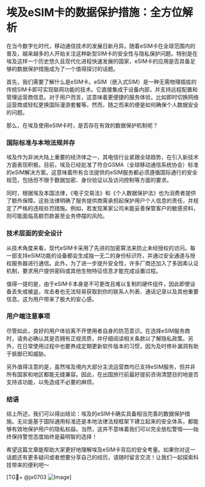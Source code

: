 # 埃及eSIM卡的数据保护措施：全方位解析

在当今数字化时代，移动通信技术的发展日新月异。随着eSIM卡在全球范围内的普及，越来越多的人开始关注这种新型SIM卡的安全性与隐私保护问题。特别是在埃及这样一个历史悠久且现代化进程快速发展的国家，eSIM卡的应用是否具备足够的数据保护措施成为了一个值得探讨的话题。

首先，我们需要了解什么是eSIM卡。eSIM（嵌入式SIM）是一种无需物理插拔的传统SIM卡即可实现联网功能的技术。它直接集成于设备内部，并支持远程配置和管理运营商信息。对于用户而言，这意味着更便捷的服务体验，比如即时切换网络运营商或轻松更换国际漫游套餐等。然而，随之而来的便是如何确保个人数据安全的问题。

那么，在埃及使用eSIM卡时，是否存在有效的数据保护机制呢？

### 国际标准与本地法规并存

埃及作为非洲大陆上重要的经济体之一，其电信行业紧跟全球趋势，在引入新技术方面表现积极。目前，埃及已经批准了符合GSMA（全球移动通信系统协会）标准的eSIM解决方案。这意味着所有合法提供的eSIM服务都必须遵循国际通行的安全规范，包括但不限于数据加密、身份验证以及访问控制等方面的要求。

同时，根据埃及本国法律，《电子交易法》和《个人数据保护法》也为消费者提供了额外保障。这些法律明确了服务提供商需承担起保护用户个人信息的责任，并规定了严格的违规处罚措施。例如，若发现某家公司未能妥善保管客户的敏感资料，则可能面临高额罚款甚至业务停摆的风险。

### 技术层面的安全设计

从技术角度来看，现代eSIM卡采用了先进的加密算法来防止未经授权的访问。每一部支持eSIM功能的设备都会生成独一无二的身份标识符，并通过安全通道与授权服务器进行通信。此外，为了进一步提升安全性，许多厂商还加入了多因素认证机制，要求用户提供密码或其他生物特征信息才能完成设置过程。

值得一提的是，由于eSIM卡本身是不可更改且难以复制的硬件组件，因此即使设备丢失或被盗，攻击者也无法轻易获取到你的联系人列表、通话记录以及其他重要信息。这为用户带来了极大的安心感。

### 用户端注意事项

尽管如此，良好的用户体验离不开使用者自身的防范意识。在选择eSIM服务商时，请务必确认其是否拥有正规资质，并仔细阅读相关条款以了解隐私政策。另外，在日常使用过程中也要养成定期更新软件版本的习惯，因为及时修补漏洞有助于抵御已知威胁。

另外值得注意的是，虽然埃及境内大部分主流运营商均已支持eSIM服务，但并非所有国家和地区都能无缝兼容。因此，在出国旅行前最好提前咨询清楚目的地是否支持该功能，以免造成不必要的麻烦。

### 结语

综上所述，我们可以得出结论：埃及的eSIM卡确实具备相当完善的数据保护措施。无论是基于国际通用标准还是本地法律法规框架下建立起来的安全体系，都能够有效地保护用户的隐私权益。当然，这并不意味着我们可以完全放松警惕——始终保持警觉态度始终是最明智的选择！

希望这篇文章能帮助大家更好地理解埃及eSIM卡背后的安全考量。如果你对这一话题还有更多疑问或者想要分享自己的经历，请随时留言交流！让我们一起探索科技带来的便利吧～

[TG💪+ @jx0703 ![Image](https://github.com/user-attachments/assets/dbca1d08-cadb-493c-b0ec-ad6f7a83f270)]